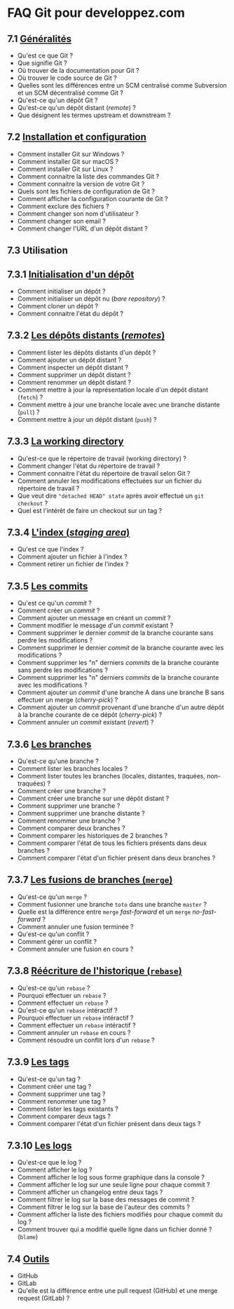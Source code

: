 # FAQ Git pour developpez.com

## 7.1 [Généralités](faq-content/faq-7.1-generalites.md)

- Qu'est ce que Git ?
- Que signifie Git ?
- Où trouver de la documentation pour Git ?
- Où trouver le code source de Git ?
- Quelles sont les différences entre un SCM centralisé comme Subversion et un SCM décentralisé comme Git ?
- Qu'est-ce qu'un dépôt Git ?
- Qu'est-ce qu'un dépôt distant (*remote*) ?
- Que désignent les termes upstream et downstream ?

## 7.2 [Installation et configuration](faq-content/faq-7.2-install-config.md)

- Comment installer Git sur Windows ?
- Comment installer Git sur macOS ?
- Comment installer Git sur Linux ?
- Comment connaitre la liste des commandes Git ?
- Comment connaitre la version de votre Git ?
- Quels sont les fichiers de configuration de Git ?
- Comment afficher la configuration courante de Git ?
- Comment exclure des fichiers ?
- Comment changer son nom d'utilisateur ?
- Comment changer son email ?
- Comment changer l'URL d'un dépôt distant ?

## 7.3 Utilisation

## 7.3.1 [Initialisation d'un dépôt](faq-content/faq-7.3.1-initialisation-repository.md)

- Comment initialiser un dépôt ?
- Comment initialiser un dépôt nu (*bare repository*) ?
- Comment cloner un dépôt ?
- Comment connaitre l'état du dépôt ?

## 7.3.2 [Les dépôts distants (*remotes*)](faq-content/faq-7.3.2-remotes.md)

- Comment lister les dépôts distants d'un dépôt ?
- Comment ajouter un dépôt distant ?
- Comment inspecter un dépôt distant ?
- Comment supprimer un dépôt distant ?
- Comment renommer un dépôt distant ?
- Comment mettre à jour la représentation locale d'un dépôt distant (`fetch`) ?
- Comment mettre à jour une branche locale avec une branche distante (`pull`) ?
- Comment mettre à jour un dépôt distant (`push`) ?

## 7.3.3 [La working directory](faq-content/faq-7.3.3-working-directory.md)

- Qu'est-ce que le répertoire de travail (working directory) ?
- Comment changer l'état du répertoire de travail ?
- Comment connaitre l'état du répertoire de travail selon Git ?
- Comment annuler les modifications effectuées sur un fichier du répertoire de travail ?
- Que veut dire `"detached HEAD" state` après avoir effectué un `git checkout` ?
- Quel est l'intérêt de faire un checkout sur un tag ?

## 7.3.4 [L'index (*staging area*)](faq-content/faq-7.3.4-zone-staging.md)

- Qu'est ce que l'index ?
- Comment ajouter un fichier à l'index ?
- Comment retirer un fichier de l'index ?

## 7.3.5 [Les commits](faq-content/faq-7.3.5-les-commits.md)

- Qu'est ce qu'un *commit* ?
- Comment créer un *commit* ?
- Comment ajouter un message en créant un *commit* ?
- Comment modifier le message d'un *commit* existant ?
- Comment supprimer le dernier *commit* de la branche courante sans perdre les modifications ?
- Comment supprimer le dernier *commit* de la branche courante avec les modifications ?
- Comment supprimer les "n" derniers *commits* de la branche courante sans perdre les modifications ?
- Comment supprimer les "n" derniers *commits* de la branche courante avec les modifications ?
- Comment ajouter un *commit* d'une branche A dans une branche B sans effectuer un merge (*cherry-pick*) ?
- Comment ajouter un *commit* provenant d'une branche d'un autre dépôt à la branche courante de ce dépôt (*cherry-pick*) ?
- Comment annuler un *commit* existant (*revert*) ?

## 7.3.6 [Les branches](faq-content/faq-7.3.6-les-branches.md)

- Qu'est-ce qu'une branche ?
- Comment lister les branches locales ?
- Comment lister toutes les branches (locales, distantes, traquées, non-traquées) ?
- Comment créer une branche ?
- Comment créer une branche sur une dépôt distant ?
- Comment supprimer une branche ?
- Comment supprimer une branche distante ?
- Comment renommer une branche ?
- Comment comparer deux branches ?
- Comment comparer les historiques de 2 branches ?
- Comment comparer l'état de tous les fichiers présents dans deux branches ?
- Comment comparer l'état d'un fichier présent dans deux branches ?

## 7.3.7 [Les fusions de branches (`merge`)](faq-content/faq-7.3.7-merge.md)

- Qu'est-ce qu'un `merge` ?
- Comment fusionner une branche `toto` dans une branche `master` ?
- Quelle est la différence entre `merge` *fast-forward* et un `merge` *no-fast-forward* ?
- Comment annuler une fusion terminée ?
- Qu'est-ce qu'un conflit ?
- Comment gérer un conflit ?
- Comment annuler une fusion en cours ?

## 7.3.8 [Réécriture de l'historique (`rebase`)](faq-content/faq-7.3.8-rebase.md)

- Qu'est-ce qu'un `rebase` ?
- Pourquoi effectuer un `rebase` ?
- Comment effectuer un `rebase` ?
- Qu'est-ce qu'un `rebase` intéractif ?
- Pourquoi effectuer un `rebase` intéractif ?
- Comment effectuer un `rebase` intéractif ?
- Comment annuler un `rebase` en cours ?
- Comment résoudre un conflit lors d'un `rebase` ?

## 7.3.9 [Les tags](faq-content/faq-7.3.9-tags.md)

- Qu'est-ce qu'un tag ?
- Comment créer une tag ?
- Comment supprimer une tag ?
- Comment renommer une tag ?
- Comment lister les tags existants ?
- Comment comparer deux tags ?
- Comment comparer l'état d'un fichier présent dans deux tags ?

## 7.3.10 [Les logs](faq-content/faq-7.3.10-logs.md)

- Qu'est-ce que le log ?
- Comment afficher le log ?
- Comment afficher le log sous forme graphique dans la console ?
- Comment afficher le log sur une seule ligne pour chaque commit ?
- Comment afficher un changelog entre deux tags ?
- Comment filtrer le log sur la base des messages de commit ?
- Comment filtrer le log sur la base de l'auteur des commits ?
- Comment afficher la liste des fichiers modifiés pour chaque commit du log ?
- Comment trouver qui a modifié quelle ligne dans un fichier donné ? (`blame`)

## 7.4 [Outils](faq-content/faq-7.4-outils.md)

- GitHub
- GitLab
- Qu'elle est la différence entre une pull request (GitHub) et une merge request (GitLab) ?
